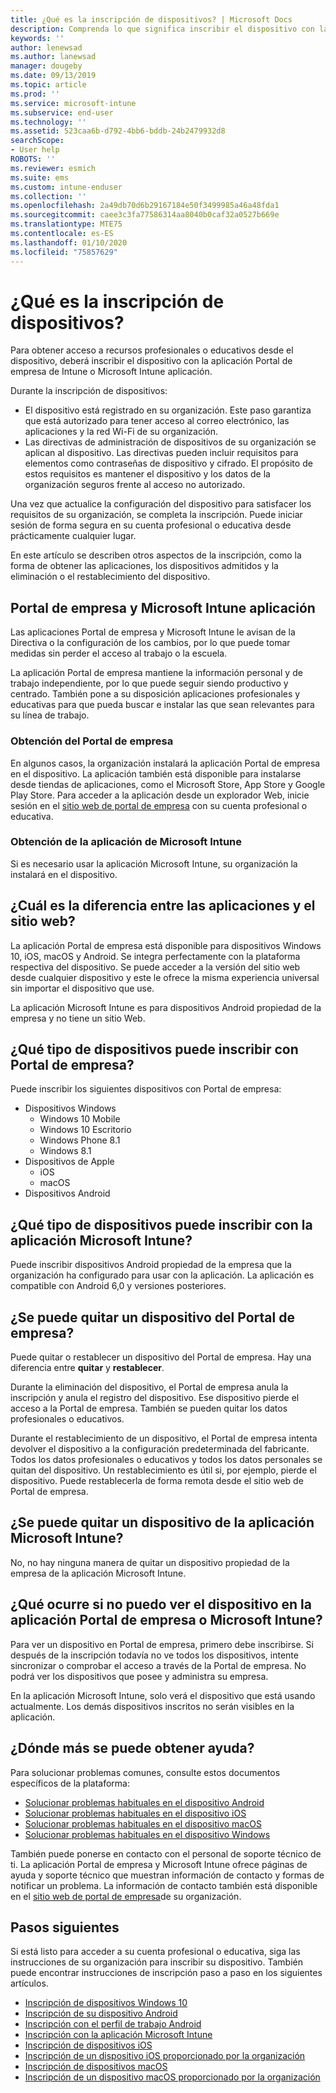 ```yaml
---
title: ¿Qué es la inscripción de dispositivos? | Microsoft Docs
description: Comprenda lo que significa inscribir el dispositivo con la aplicación Portal de empresa y Microsoft Intune.
keywords: ''
author: lenewsad
ms.author: lanewsad
manager: dougeby
ms.date: 09/13/2019
ms.topic: article
ms.prod: ''
ms.service: microsoft-intune
ms.subservice: end-user
ms.technology: ''
ms.assetid: 523caa6b-d792-4bb6-bddb-24b2479932d8
searchScope:
- User help
ROBOTS: ''
ms.reviewer: esmich
ms.suite: ems
ms.custom: intune-enduser
ms.collection: ''
ms.openlocfilehash: 2a49db70d6b29167184e50f3499985a46a48fda1
ms.sourcegitcommit: caee3c3fa77586314aa8040b0caf32a0527b669e
ms.translationtype: MTE75
ms.contentlocale: es-ES
ms.lasthandoff: 01/10/2020
ms.locfileid: "75857629"
---
```

# <a name="what-is-device-enrollment"></a>¿Qué es la inscripción de dispositivos?
Para obtener acceso a recursos profesionales o educativos desde el dispositivo, deberá inscribir el dispositivo con la aplicación Portal de empresa de Intune o Microsoft Intune aplicación. 

Durante la inscripción de dispositivos:

* El dispositivo está registrado en su organización. Este paso garantiza que está autorizado para tener acceso al correo electrónico, las aplicaciones y la red Wi-Fi de su organización. 
* Las directivas de administración de dispositivos de su organización se aplican al dispositivo. Las directivas pueden incluir requisitos para elementos como contraseñas de dispositivo y cifrado. El propósito de estos requisitos es mantener el dispositivo y los datos de la organización seguros frente al acceso no autorizado.

Una vez que actualice la configuración del dispositivo para satisfacer los requisitos de su organización, se completa la inscripción. Puede iniciar sesión de forma segura en su cuenta profesional o educativa desde prácticamente cualquier lugar.  

En este artículo se describen otros aspectos de la inscripción, como la forma de obtener las aplicaciones, los dispositivos admitidos y la eliminación o el restablecimiento del dispositivo.  

## <a name="company-portal-and-microsoft-intune-app"></a>Portal de empresa y Microsoft Intune aplicación

Las aplicaciones Portal de empresa y Microsoft Intune le avisan de la Directiva o la configuración de los cambios, por lo que puede tomar medidas sin perder el acceso al trabajo o la escuela. 

La aplicación Portal de empresa mantiene la información personal y de trabajo independiente, por lo que puede seguir siendo productivo y centrado. También pone a su disposición aplicaciones profesionales y educativas para que pueda buscar e instalar las que sean relevantes para su línea de trabajo.  

### <a name="get-company-portal"></a>Obtención del Portal de empresa

En algunos casos, la organización instalará la aplicación Portal de empresa en el dispositivo. La aplicación también está disponible para instalarse desde tiendas de aplicaciones, como el Microsoft Store, App Store y Google Play Store. Para acceder a la aplicación desde un explorador Web, inicie sesión en el [sitio web de portal de empresa](https://go.microsoft.com/fwlink/?linkid=2010980) con su cuenta profesional o educativa.  

### <a name="get-microsoft-intune-app"></a>Obtención de la aplicación de Microsoft Intune

Si es necesario usar la aplicación Microsoft Intune, su organización la instalará en el dispositivo.  

## <a name="whats-the-difference-between-the-apps-and-the-website"></a>¿Cuál es la diferencia entre las aplicaciones y el sitio web?
La aplicación Portal de empresa está disponible para dispositivos Windows 10, iOS, macOS y Android. Se integra perfectamente con la plataforma respectiva del dispositivo. Se puede acceder a la versión del sitio web desde cualquier dispositivo y este le ofrece la misma experiencia universal sin importar el dispositivo que use. 

La aplicación Microsoft Intune es para dispositivos Android propiedad de la empresa y no tiene un sitio Web.  

## <a name="what-kind-of-devices-can-you-enroll-with-company-portal"></a>¿Qué tipo de dispositivos puede inscribir con Portal de empresa?
Puede inscribir los siguientes dispositivos con Portal de empresa:  

- Dispositivos Windows
  - Windows 10 Mobile
  - Windows 10 Escritorio
  - Windows Phone 8.1
  - Windows 8.1
- Dispositivos de Apple
    - iOS
    - macOS
- Dispositivos Android


## <a name="what-kind-of-devices-can-you-enroll-with-the-microsoft-intune-app"></a>¿Qué tipo de dispositivos puede inscribir con la aplicación Microsoft Intune?  
Puede inscribir dispositivos Android propiedad de la empresa que la organización ha configurado para usar con la aplicación. La aplicación es compatible con Android 6,0 y versiones posteriores. 

## <a name="can-you-remove-a-device-from-the-company-portal"></a>¿Se puede quitar un dispositivo del Portal de empresa?
Puede quitar o restablecer un dispositivo del Portal de empresa. Hay una diferencia entre **quitar** y **restablecer**.

Durante la eliminación del dispositivo, el Portal de empresa anula la inscripción y anula el registro del dispositivo. Ese dispositivo pierde el acceso a la Portal de empresa. También se pueden quitar los datos profesionales o educativos. 

Durante el restablecimiento de un dispositivo, el Portal de empresa intenta devolver el dispositivo a la configuración predeterminada del fabricante. Todos los datos profesionales o educativos y todos los datos personales se quitan del dispositivo. Un restablecimiento es útil si, por ejemplo, pierde el dispositivo. Puede restablecerla de forma remota desde el sitio web de Portal de empresa.  

## <a name="can-you-remove-a-device-from-the-microsoft-intune-app"></a>¿Se puede quitar un dispositivo de la aplicación Microsoft Intune?
No, no hay ninguna manera de quitar un dispositivo propiedad de la empresa de la aplicación Microsoft Intune.  

## <a name="what-if-i-cant-see-my-device-in-the-company-portal-or-microsoft-intune-app"></a>¿Qué ocurre si no puedo ver el dispositivo en la aplicación Portal de empresa o Microsoft Intune?
Para ver un dispositivo en Portal de empresa, primero debe inscribirse. Si después de la inscripción todavía no ve todos los dispositivos, intente sincronizar o comprobar el acceso a través de la Portal de empresa. No podrá ver los dispositivos que posee y administra su empresa.

En la aplicación Microsoft Intune, solo verá el dispositivo que está usando actualmente. Los demás dispositivos inscritos no serán visibles en la aplicación.  

## <a name="where-else-can-i-go-for-help"></a>¿Dónde más se puede obtener ayuda?  
Para solucionar problemas comunes, consulte estos documentos específicos de la plataforma:  

- [Solucionar problemas habituales en el dispositivo Android](check-compliance-on-your-device-android.md)  
- [Solucionar problemas habituales en el dispositivo iOS](troubleshoot-your-device-ios.md)
- [Solucionar problemas habituales en el dispositivo macOS](troubleshoot-your-device-macos.md)
- [Solucionar problemas habituales en el dispositivo Windows](troubleshoot-your-device-windows.md)

También puede ponerse en contacto con el personal de soporte técnico de ti. La aplicación Portal de empresa y Microsoft Intune ofrece páginas de ayuda y soporte técnico que muestran información de contacto y formas de notificar un problema. La información de contacto también está disponible en el [sitio web de portal de empresa](https://go.microsoft.com/fwlink/?linkid=2010980)de su organización.  

## <a name="next-steps"></a>Pasos siguientes  

Si está listo para acceder a su cuenta profesional o educativa, siga las instrucciones de su organización para inscribir su dispositivo. También puede encontrar instrucciones de inscripción paso a paso en los siguientes artículos.

* [Inscripción de dispositivos Windows 10](enroll-windows-10-device.md)
* [Inscripción de su dispositivo Android](enroll-device-android-company-portal.md)
* [Inscripción con el perfil de trabajo Android](enroll-device-android-work-profile.md)
* [Inscripción con la aplicación Microsoft Intune](enroll-device-android-microsoft-intune-app.md)
* [Inscripción de dispositivos iOS](enroll-your-device-in-intune-ios.md)
* [Inscripción de un dispositivo iOS proporcionado por la organización](enroll-your-device-dep-ios.md)
* [Inscripción de dispositivos macOS](enroll-your-device-in-intune-macos-cp.md)
* [Inscripción de un dispositivo macOS proporcionado por la organización](enroll-company-device-macos.md)



